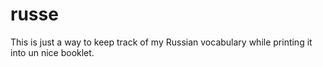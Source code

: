 # russe

This is just a way to keep track of my Russian vocabulary while
printing it into un nice booklet.